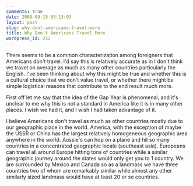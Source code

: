 ```yaml
---
comments: true
date: 2009-09-15 03:13:03
layout: post
slug: why-dont-americans-travel-more
title: Why Don't Americans Travel More
wordpress_id: 252
---
```


There seems to be a common characterization among foreigners that Americans don't travel.  I'd say this is relatively accurate as in I don't think we travel on average as much as many other countries particularly the English.  I've been thinking about why this might be true and whether this is a cultural choice that we don't value travel, or whether there might be simple logistical reasons that contribute to the end result much more.  

First off let me say that the idea of the Gap Year is phenomenal, and it's unclear to me why this is not a standard in America like it is in many other places.  I wish we had it, and I wish I had taken advantage of it.

I believe Americans don't travel as much as other countries mostly due to our geographic place in the world.  America, with the exception of maybe the USSR or China has the largest relatively homogeneous geographic area anywhere in the world.  Aussie's can hop on a plane and hit so many countries in a concentrated geographic locale (southeast asia).  Europeans can travel all around Europe hitting tons of countries while a similar geographic journey around the states would only get you to 1 country.  We are surrounded by Mexico and Canada so as a landmass we have three countries two of whom are remarkably similar while almost any other similarly sized landmass would have at least 20 or so countries.   
